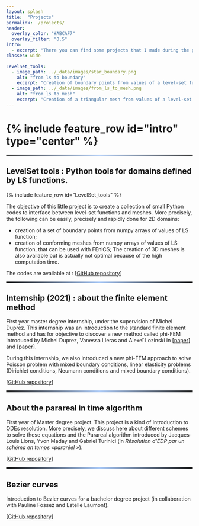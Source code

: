 ```yaml
---
layout: splash 
title:  "Projects" 
permalink:  /projects/ 
header:
  overlay_color: "#ABCAF7"
  overlay_filter: "0.5"
intro:
  - excerpt: "There you can find some projects that I made during the previous years."
classes: wide

LevelSet_tools:
  - image_path: ../_data/images/star_boundary.png
    alt: "from ls to boundary"
    excerpt: "Creation of boundary points from values of a level-set function."
  - image_path: ../_data/images/from_ls_to_mesh.png
    alt: "from ls to mesh"
    excerpt: "Creation of a triangular mesh from values of a level-set function."
---
```


<h1>
{% include feature_row id="intro" type="center" %}
</h1>
<hr style="border: 0;
        height: 3px;
        background-image: linear-gradient(to right, rgba(0, 0, 0, 0), rgba(171,202,247), rgba(0, 0, 0, 0));">

## LevelSet tools : Python tools for domains defined by LS functions. 

{% include feature_row id="LevelSet_tools" %}

The objective of this little project is to create a collection of small Python codes to interface between level-set functions and meshes. 
More precisely, the following can be easily, precisely and rapidly done for 2D domains: 
  * creation of a set of boundary points from numpy arrays of values of LS function;
  * creation of conforming meshes from numpy arrays of values of LS function, that can be used with FEniCS;
The creation of 3D meshes is also available but is actually not optimal because of the high computation time. 

The codes are available at :   \[[GitHub repository](https://github.com/KVuillemot/Project_M1_Parallelisation_en_temps)]


<hr style="border: 0;
        height: 3px;
        background-image: linear-gradient(to right, rgba(0, 0, 0, 0), rgba(171,202,247), rgba(0, 0, 0, 0));">

## Internship (2021) : about the finite element method

First year master degree internship, under the supervision of Michel Duprez. This internship was an introduction to the standard finite element method and has for objective to discover a new method called phi-FEM introduced by Michel Duprez, Vanessa Lleras and Alexeï Lozinski in \[[paper](https://hal.archives-ouvertes.fr/hal-02521111)] and \[[paper](https://hal.archives-ouvertes.fr/hal-02521042v3)].

During this internship, we also introduced a new phi-FEM approach to solve Poisson problem with mixed boundary conditions, linear elasticity problems (Dirichlet conditions, Neumann conditions and mixed boundary conditions).

  \[[GitHub repository](https://github.com/KVuillemot/Stage_M1_Phi_FEM)]

<hr style="border: 0;
        height: 5px;
        background-image: linear-gradient(to right, rgba(0, 0, 0, 0), rgba(171,202,247), rgba(0, 0, 0, 0));">

## About the parareal in time algorithm

First year of Master degree project. This project is a kind of introduction to ODEs resolution.
More precisely, we discuss here about different schemes to solve these equations and the Parareal algorithm introduced by Jacques-Louis Lions, Yvon Maday and Gabriel Turinici (in *Résolution d'EDP par un schéma en temps «pararéel »*).

  \[[GitHub repository](https://github.com/KVuillemot/Project_M1_Parallelisation_en_temps)]

<hr style="border: 0;
        height: 5px;
        background-image: linear-gradient(to right, rgba(0, 0, 0, 0), rgba(171,202,247), rgba(0, 0, 0, 0));">
        
## Bezier curves

Introduction to Bezier curves for a bachelor degree project (in collaboration with Pauline Fossez and Estelle Laumont).

  \[[GitHub repository](https://github.com/KVuillemot/Projet_L3_Courbes_De_Bezier)]
